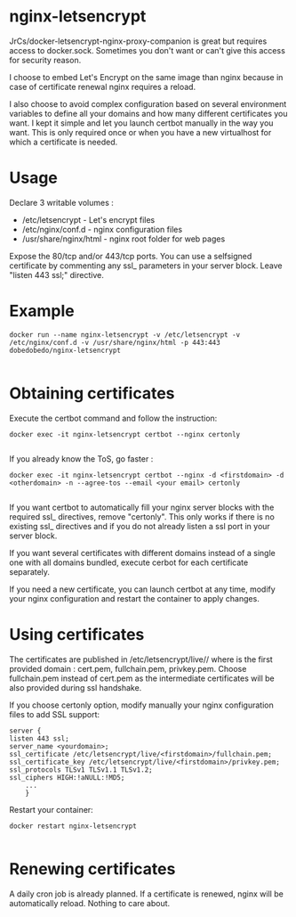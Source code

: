 # nginx-letsencrypt

JrCs/docker-letsencrypt-nginx-proxy-companion is great but requires access to docker.sock. Sometimes you don't want or can't give this access for security reason.

I choose to embed Let's Encrypt on the same image than nginx because in case of certificate renewal nginx requires a reload.

I also choose to avoid complex configuration based on several environment variables to define all your domains and how many different certificates you want. I kept it simple and let you launch certbot manually in the way you want. This is only required once or when you have a new virtualhost for which a certificate is needed.

# Usage

Declare 3 writable volumes :

* /etc/letsencrypt - Let's encrypt files
* /etc/nginx/conf.d - nginx configuration files
* /usr/share/nginx/html - nginx root folder for web pages  

Expose the 80/tcp and/or 443/tcp ports. You can use a selfsigned certificate by commenting any ssl_ parameters in your server block. Leave "listen 443 ssl;" directive.

# Example  

```
docker run --name nginx-letsencrypt -v /etc/letsencrypt -v /etc/nginx/conf.d -v /usr/share/nginx/html -p 443:443 dobedobedo/nginx-letsencrypt
```
```
```
# Obtaining certificates

Execute the certbot command and follow the instruction:
```
docker exec -it nginx-letsencrypt certbot --nginx certonly
```
```
```
If you already know the ToS, go faster :
```
docker exec -it nginx-letsencrypt certbot --nginx -d <firstdomain> -d <otherdomain> -n --agree-tos --email <your email> certonly
```
```
```
If you want certbot to automatically fill your nginx server blocks with the required ssl\_ directives, remove "certonly". This only works if there is no existing ssl\_ directives and if you do not already listen a ssl port in your server block.

If you want several certificates with different domains instead of a single one with all domains bundled, execute cerbot for each certificate separately.

If you need a new certificate, you can launch certbot at any time, modify your nginx configuration and restart the container to apply changes.

# Using certificates  

The certificates are published in /etc/letsencrypt/live/<firstdomain>/ where <firstdomain> is the first provided domain : cert.pem, fullchain.pem, privkey.pem. 
Choose fullchain.pem instead of cert.pem as the intermediate certificates will be also provided during ssl handshake.

If you choose certonly option, modify manually your nginx configuration files to add SSL support:
```
server {
listen 443 ssl;
server_name <yourdomain>;
ssl_certificate /etc/letsencrypt/live/<firstdomain>/fullchain.pem;
ssl_certificate_key /etc/letsencrypt/live/<firstdomain>/privkey.pem;
ssl_protocols TLSv1 TLSv1.1 TLSv1.2;
ssl_ciphers HIGH:!aNULL:!MD5;
    ...
    }
```
Restart your container:
```
docker restart nginx-letsencrypt  
```
```
```
# Renewing certificates

A daily cron job is already planned. If a certificate is renewed, nginx will be automatically reload. Nothing to care about.
